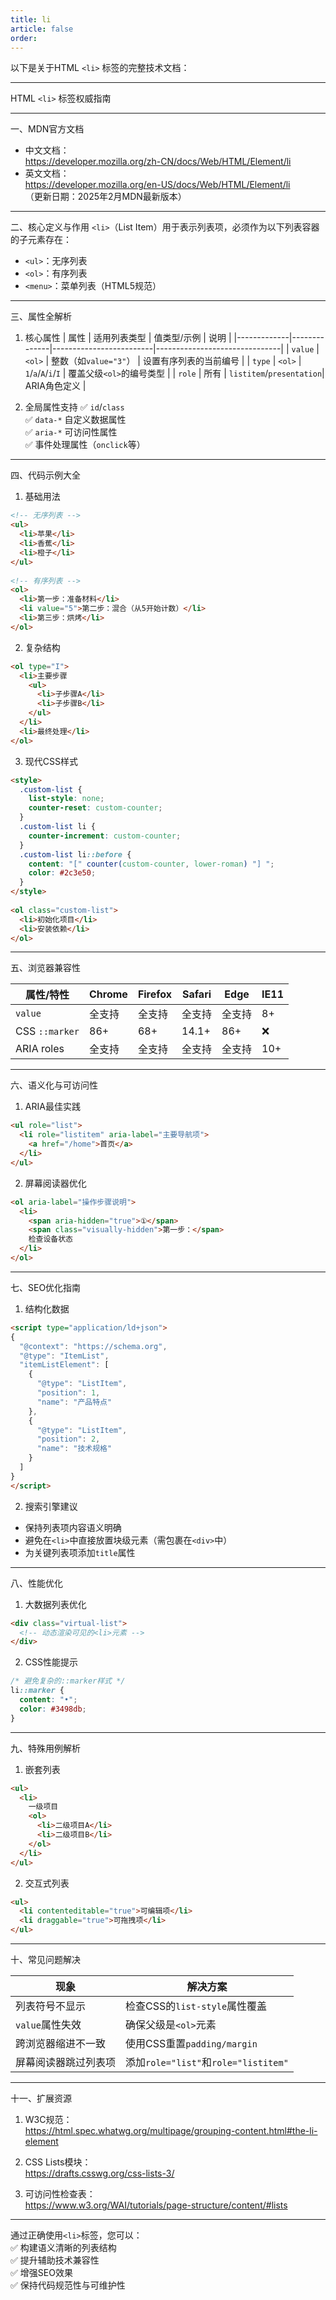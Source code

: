 ```yaml
---
title: li
article: false
order:  
---
```

以下是关于HTML `<li>` 标签的完整技术文档：
 
---
 
HTML `<li>` 标签权威指南 
 
---
 
一、MDN官方文档 
- 中文文档：  
  https://developer.mozilla.org/zh-CN/docs/Web/HTML/Element/li  
- 英文文档：  
  https://developer.mozilla.org/en-US/docs/Web/HTML/Element/li  
  （更新日期：2025年2月MDN最新版本）
 
---
 
二、核心定义与作用 
`<li>`（List Item）用于表示列表项，必须作为以下列表容器的子元素存在：
- `<ul>`：无序列表 
- `<ol>`：有序列表 
- `<menu>`：菜单列表（HTML5规范）
 
---
 
三、属性全解析 
 
1. 核心属性 
| 属性        | 适用列表类型 | 值类型/示例             | 说明                          |
|-------------|--------------|-------------------------|-------------------------------|
| `value`     | `<ol>`       | 整数（如`value="3"`）   | 设置有序列表的当前编号        |
| `type`      | `<ol>`       | `1`/`a`/`A`/`i`/`I`     | 覆盖父级`<ol>`的编号类型      |
| `role`      | 所有         | `listitem`/`presentation`| ARIA角色定义                  |
 
2. 全局属性支持 
✅ `id`/`class`  
✅ `data-*` 自定义数据属性  
✅ `aria-*` 可访问性属性  
✅ 事件处理属性（`onclick`等）
 
---
 
四、代码示例大全 
 
1. 基础用法 
```html 
<!-- 无序列表 -->
<ul>
  <li>苹果</li>
  <li>香蕉</li>
  <li>橙子</li>
</ul>
 
<!-- 有序列表 -->
<ol>
  <li>第一步：准备材料</li>
  <li value="5">第二步：混合（从5开始计数）</li>
  <li>第三步：烘烤</li>
</ol>
```
 
2. 复杂结构 
```html 
<ol type="I">
  <li>主要步骤 
    <ul>
      <li>子步骤A</li>
      <li>子步骤B</li>
    </ul>
  </li>
  <li>最终处理</li>
</ol>
```
 
3. 现代CSS样式 
```html 
<style>
  .custom-list {
    list-style: none;
    counter-reset: custom-counter;
  }
  .custom-list li {
    counter-increment: custom-counter;
  }
  .custom-list li::before {
    content: "[" counter(custom-counter, lower-roman) "] ";
    color: #2c3e50;
  }
</style>
 
<ol class="custom-list">
  <li>初始化项目</li>
  <li>安装依赖</li>
</ol>
```
 
---
 
五、浏览器兼容性 
 
| 属性/特性       | Chrome  | Firefox | Safari  | Edge    | IE11   |
|-----------------|---------|---------|---------|---------|--------|
| `value`         | 全支持  | 全支持  | 全支持  | 全支持  | 8+     |
| CSS `::marker`  | 86+     | 68+     | 14.1+   | 86+     | ❌      |
| ARIA roles      | 全支持  | 全支持  | 全支持  | 全支持  | 10+    |
 
---
 
六、语义化与可访问性 
 
1. ARIA最佳实践 
```html 
<ul role="list">
  <li role="listitem" aria-label="主要导航项">
    <a href="/home">首页</a>
  </li>
</ul>
```
 
2. 屏幕阅读器优化 
```html 
<ol aria-label="操作步骤说明">
  <li>
    <span aria-hidden="true">①</span>
    <span class="visually-hidden">第一步：</span>
    检查设备状态 
  </li>
</ol>
```
 
---
 
七、SEO优化指南 
 
1. 结构化数据 
```html 
<script type="application/ld+json">
{
  "@context": "https://schema.org",
  "@type": "ItemList",
  "itemListElement": [
    {
      "@type": "ListItem",
      "position": 1,
      "name": "产品特点"
    },
    {
      "@type": "ListItem",
      "position": 2,
      "name": "技术规格"
    }
  ]
}
</script>
```
 
2. 搜索引擎建议 
- 保持列表项内容语义明确 
- 避免在`<li>`中直接放置块级元素（需包裹在`<div>`中）
- 为关键列表项添加`title`属性 
 
---
 
八、性能优化 
 
1. 大数据列表优化 
```html 
<div class="virtual-list">
  <!-- 动态渲染可见的<li>元素 -->
</div>
```
 
2. CSS性能提示 
```css 
/* 避免复杂的::marker样式 */
li::marker {
  content: "•";
  color: #3498db;
}
```
 
---
 
九、特殊用例解析 
 
1. 嵌套列表 
```html 
<ul>
  <li>
    一级项目 
    <ol>
      <li>二级项目A</li>
      <li>二级项目B</li>
    </ol>
  </li>
</ul>
```
 
2. 交互式列表 
```html 
<ul>
  <li contenteditable="true">可编辑项</li>
  <li draggable="true">可拖拽项</li>
</ul>
```
 
---
 
十、常见问题解决 
 
| 现象                 | 解决方案                |
|----------------------|-------------------------|
| 列表符号不显示       | 检查CSS的`list-style`属性覆盖 |
| `value`属性失效      | 确保父级是`<ol>`元素    |
| 跨浏览器缩进不一致   | 使用CSS重置`padding/margin` |
| 屏幕阅读器跳过列表项 | 添加`role="list"`和`role="listitem"` |
 
---
 
十一、扩展资源 
 
1. W3C规范：  
   https://html.spec.whatwg.org/multipage/grouping-content.html#the-li-element 
 
2. CSS Lists模块：  
   https://drafts.csswg.org/css-lists-3/
 
3. 可访问性检查表：  
   https://www.w3.org/WAI/tutorials/page-structure/content/#lists 
 
---
 
通过正确使用`<li>`标签，您可以：  
✅ 构建语义清晰的列表结构  
✅ 提升辅助技术兼容性  
✅ 增强SEO效果  
✅ 保持代码规范性与可维护性